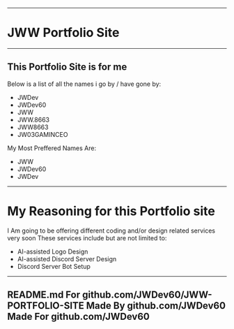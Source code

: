 ----
# JWW Portfolio Site
----
## This Portfolio Site is for me

Below is a list of all the names i go by / have gone by:

- JWDev
- JWDev60
- JWW
- JWW.8663
- JWW8663
- JW03GAMINCEO

My Most Preffered Names Are:

- JWW
- JWDev60
- JWDev

----
# My Reasoning for this Portfolio site

I Am going to be offering different coding and/or design related services very soon
These services include but are not limited to:

- AI-assisted Logo Design
- AI-assisted Discord Server Design
- Discord Server Bot Setup

----
README.md For github.com/JWDev60/JWW-PORTFOLIO-SITE
Made By github.com/JWDev60
Made For github.com/JWDev60
----

